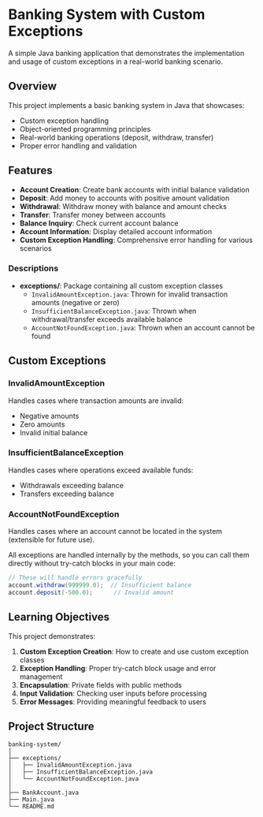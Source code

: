 # Banking System with Custom Exceptions

A simple Java banking application that demonstrates the implementation and usage of custom exceptions in a real-world banking scenario.


## Overview

This project implements a basic banking system in Java that showcases:
- Custom exception handling
- Object-oriented programming principles
- Real-world banking operations (deposit, withdraw, transfer)
- Proper error handling and validation

## Features

- **Account Creation**: Create bank accounts with initial balance validation
- **Deposit**: Add money to accounts with positive amount validation
- **Withdrawal**: Withdraw money with balance and amount checks
- **Transfer**: Transfer money between accounts
- **Balance Inquiry**: Check current account balance
- **Account Information**: Display detailed account information
- **Custom Exception Handling**: Comprehensive error handling for various scenarios


### Descriptions

- **exceptions/**: Package containing all custom exception classes
    - `InvalidAmountException.java`: Thrown for invalid transaction amounts (negative or zero)
    - `InsufficientBalanceException.java`: Thrown when withdrawal/transfer exceeds available balance
    - `AccountNotFoundException.java`: Thrown when an account cannot be found

## Custom Exceptions

### InvalidAmountException
Handles cases where transaction amounts are invalid:
- Negative amounts
- Zero amounts
- Invalid initial balance

### InsufficientBalanceException
Handles cases where operations exceed available funds:
- Withdrawals exceeding balance
- Transfers exceeding balance

### AccountNotFoundException
Handles cases where an account cannot be located in the system (extensible for future use).

All exceptions are handled internally by the methods, so you can call them directly without try-catch blocks in your main code:

```java
// These will handle errors gracefully
account.withdraw(999999.0);  // Insufficient balance
account.deposit(-500.0);      // Invalid amount
```

## Learning Objectives

This project demonstrates:

1. **Custom Exception Creation**: How to create and use custom exception classes
2. **Exception Handling**: Proper try-catch block usage and error management
3. **Encapsulation**: Private fields with public methods
4. **Input Validation**: Checking user inputs before processing
5. **Error Messages**: Providing meaningful feedback to users


##  Project Structure

```
banking-system/
│
├── exceptions/
│   ├── InvalidAmountException.java
│   ├── InsufficientBalanceException.java
│   └── AccountNotFoundException.java
│
├── BankAccount.java
├── Main.java
└── README.md
```